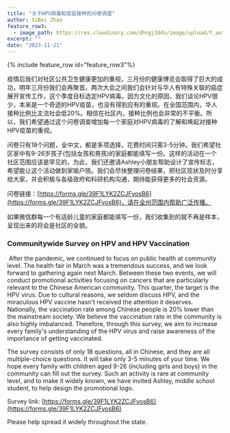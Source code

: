 ```yaml
---
title: "关于HPV病毒和疫苗接种的问卷调查"
author: XiBei Zhao
feature_row3:
  - image_path: https://res.cloudinary.com/dhngj18do/image/upload/f_auto,q_auto/v1/images/activities/occ_hpv
excerpt: ""
date: "2023-11-21"
---
```


{% include feature_row id="feature_row3"%}

疫情后我们对社区公共卫生健康更加的重视，三月份的健康博览会取得了巨大的成功，明年三月份我们会再聚首。两次大会之间我们会针对与华人有特殊关联的癌症展开宣传工作，这个季度目标选定HPV病毒。因为文化的原因，我们谈论HPV很少，本来是一个奇迹的HPV疫苗，也没有得到应有的重视。在全国范围内，华人接种比例比主流社会低20%。相信在社区内，接种比例也会非常的不平衡。所以，我们希望通过这个问卷调查增加每一个家庭对HPV病毒的了解和唤起对接种HPV疫苗的重视。

问卷只有18个问题，全中文，都是多项选择，花费时间只需3-5分钟。我们希望社区家中有9-26岁孩子(包括女孩和男孩)的家庭都能填写一份。这样的活动在一个社区范围应该是罕见的，为此，我们还邀请Ashley小朋友帮助设计了宣传标志，希望能让这个活动做到家喻户晓。我们会尽快整理问卷结果，把社区现状及时分享给大家，并会积极与各级政府和科研机构沟通，期待能获得更多的社会资源。

问卷链接：[https://forms.gle/39F1LYK2ZCJFvosB6](https://forms.gle/39F1LYK2ZCJFvosB6)，请在全州范围内帮助广泛传播。

如果微信群每一个有适龄儿童的家庭都能填写一份，我们收集到的就不再是样本，呈现出来的将会是社区的全貌。

### Communitywide Survey on HPV and HPV Vaccination
​​
After the pandemic, we continued to focus on public health at community level. The health fair in March was a tremendous success, and we look forward to gathering again next March. Between these two events, we will conduct promotional activities focusing on cancers that are particularly relevant to the Chinese American community. This quarter, the target is the HPV virus. Due to cultural reasons, we seldom discuss HPV, and the miraculous HPV vaccine hasn't received the attention it deserves. Nationally, the vaccination rate among Chinese people is 20% lower than the mainstream society. We believe the vaccination rate in the community is also highly imbalanced. Therefore, through this survey, we aim to increase every family's understanding of the HPV virus and raise awareness of the importance of getting vaccinated.

The survey consists of only 18 questions, all in Chinese, and they are all multiple-choice questions. It will take only 3-5 minutes of your time. We hope every family with children aged 9-26 (including girls and boys) in the community can fill out the survey. Such an activity is rare at community level, and to make it widely known, we have invited Ashley, middle school student, to help design the promotional logo.

Survey link: [https://forms.gle/39F1LYK2ZCJFvosB6](https://forms.gle/39F1LYK2ZCJFvosB6)

Please help spread it widely throughout the state.
